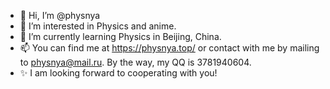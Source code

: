 - 👋 Hi, I’m @physnya
- 👀 I’m interested in Physics and anime.
- 🌱 I’m currently learning Physics in Beijing, China.
- 📫 You can find me at https://physnya.top/ or contact with me by mailing to physnya@mail.ru. By the way, my QQ is 3781940604.
- ✨ I am looking forward to cooperating with you!
